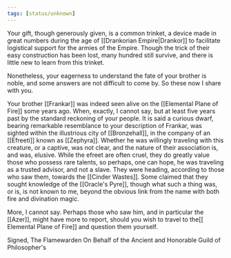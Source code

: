 ```yaml
---
tags: [status/unknown]
---
```


Your gift, though generously given, is a common trinket, a device made in great numbers during the age of [[Drankorian Empire|Drankor]] to facilitate logistical support for the armies of the Empire. Though the trick of their easy construction has been lost, many hundred still survive, and there is little new to learn from this trinket.

Nonetheless, your eagerness to understand the fate of your brother is noble, and some answers are not difficult to come by. So these now I share with you.

Your brother [[Frankar]] was indeed seen alive on the [[Elemental Plane of Fire]] some years ago. When, exactly, I cannot say, but at least five years past by the standard reckoning of your people. It is said a curious dwarf, bearing remarkable resemblance to your description of Frankar, was sighted within the illustrious city of [[Bronzehall]], in the company of an [[Efreeti]] known as [[Zephyra]]. Whether he was willingly traveling with this creature, or a captive, was not clear, and the nature of their association is, and was, elusive. While the efreet are often cruel, they do greatly value those who possess rare talents, so perhaps, one can hope, he was traveling as a trusted advisor, and not a slave. They were heading, according to those who saw them, towards the [[Cinder Wastes]]. Some claimed that they sought knowledge of the [[Oracle's Pyre]], though what such a thing was, or is, is not known to me, beyond the obvious link from the name with both fire and divination magic. 

More, I cannot say. Perhaps those who saw him, and in particular the [[Azer]], might have more to report, should you wish to travel to the[[ Elemental Plane of Fire]] and question them yourself. 

Signed,
The Flamewarden
On Behalf of the Ancient and Honorable Guild of Philosopher's